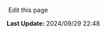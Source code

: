 <script setup>
    import Docs from "@lesli-dev/components/lesli-working.vue"
</script>
<Docs />
<section class="lesli-documentation-footer">
    <p><a><i class="ri-external-link-fill"></i>&nbsp;Edit this page</a><p/>
    <p><b>Last Update: </b>2024/09/29 22:48</p>
</section>
<!-- This code was automatically generated -->
<!-- to update this docs please run rake docs:build -->
